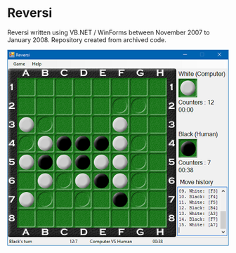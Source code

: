 # Reversi

Reversi written using VB.NET / WinForms between November 2007 to January 2008. Repository created from archived code.

![Reversi](screenshot.png)